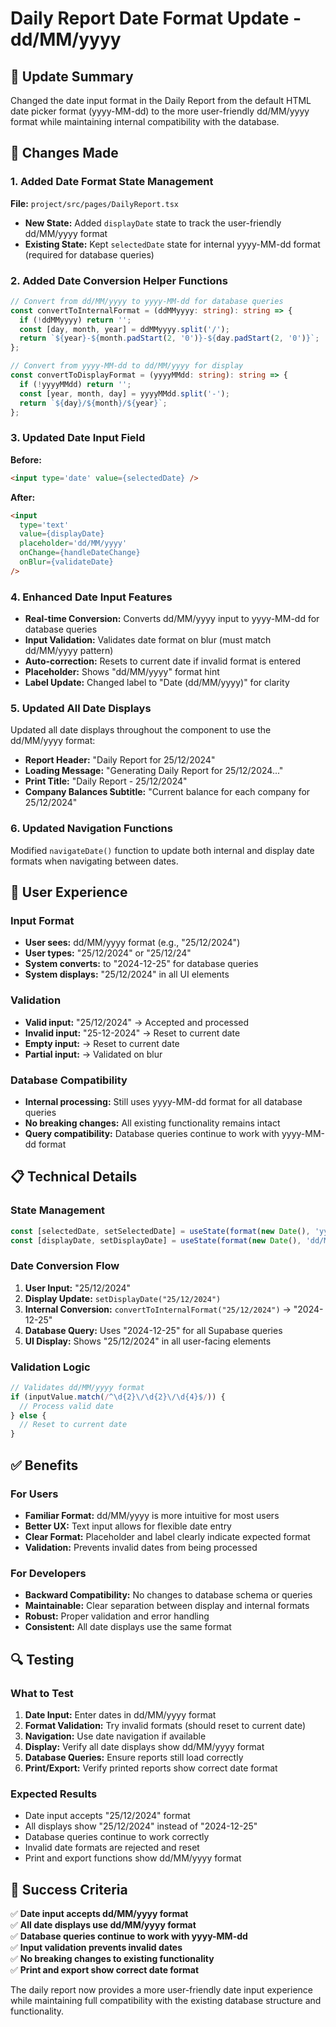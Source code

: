 # Daily Report Date Format Update - dd/MM/yyyy

## 🎯 Update Summary

Changed the date input format in the Daily Report from the default HTML date picker format (yyyy-MM-dd) to the more user-friendly dd/MM/yyyy format while maintaining internal compatibility with the database.

## 🔧 Changes Made

### 1. Added Date Format State Management

**File:** `project/src/pages/DailyReport.tsx`

- **New State:** Added `displayDate` state to track the user-friendly dd/MM/yyyy format
- **Existing State:** Kept `selectedDate` state for internal yyyy-MM-dd format (required for database queries)

### 2. Added Date Conversion Helper Functions

```typescript
// Convert from dd/MM/yyyy to yyyy-MM-dd for database queries
const convertToInternalFormat = (ddMMyyyy: string): string => {
  if (!ddMMyyyy) return '';
  const [day, month, year] = ddMMyyyy.split('/');
  return `${year}-${month.padStart(2, '0')}-${day.padStart(2, '0')}`;
};

// Convert from yyyy-MM-dd to dd/MM/yyyy for display
const convertToDisplayFormat = (yyyyMMdd: string): string => {
  if (!yyyyMMdd) return '';
  const [year, month, day] = yyyyMMdd.split('-');
  return `${day}/${month}/${year}`;
};
```

### 3. Updated Date Input Field

**Before:**
```html
<input type='date' value={selectedDate} />
```

**After:**
```html
<input 
  type='text' 
  value={displayDate} 
  placeholder='dd/MM/yyyy'
  onChange={handleDateChange}
  onBlur={validateDate}
/>
```

### 4. Enhanced Date Input Features

- **Real-time Conversion:** Converts dd/MM/yyyy input to yyyy-MM-dd for database queries
- **Input Validation:** Validates date format on blur (must match dd/MM/yyyy pattern)
- **Auto-correction:** Resets to current date if invalid format is entered
- **Placeholder:** Shows "dd/MM/yyyy" format hint
- **Label Update:** Changed label to "Date (dd/MM/yyyy)" for clarity

### 5. Updated All Date Displays

Updated all date displays throughout the component to use the dd/MM/yyyy format:

- **Report Header:** "Daily Report for 25/12/2024"
- **Loading Message:** "Generating Daily Report for 25/12/2024..."
- **Print Title:** "Daily Report - 25/12/2024"
- **Company Balances Subtitle:** "Current balance for each company for 25/12/2024"

### 6. Updated Navigation Functions

Modified `navigateDate()` function to update both internal and display date formats when navigating between dates.

## 🚀 User Experience

### Input Format
- **User sees:** dd/MM/yyyy format (e.g., "25/12/2024")
- **User types:** "25/12/2024" or "25/12/24"
- **System converts:** to "2024-12-25" for database queries
- **System displays:** "25/12/2024" in all UI elements

### Validation
- **Valid input:** "25/12/2024" → Accepted and processed
- **Invalid input:** "25-12-2024" → Reset to current date
- **Empty input:** → Reset to current date
- **Partial input:** → Validated on blur

### Database Compatibility
- **Internal processing:** Still uses yyyy-MM-dd format for all database queries
- **No breaking changes:** All existing functionality remains intact
- **Query compatibility:** Database queries continue to work with yyyy-MM-dd format

## 📋 Technical Details

### State Management
```typescript
const [selectedDate, setSelectedDate] = useState(format(new Date(), 'yyyy-MM-dd')); // For DB
const [displayDate, setDisplayDate] = useState(format(new Date(), 'dd/MM/yyyy'));   // For UI
```

### Date Conversion Flow
1. **User Input:** "25/12/2024"
2. **Display Update:** `setDisplayDate("25/12/2024")`
3. **Internal Conversion:** `convertToInternalFormat("25/12/2024")` → "2024-12-25"
4. **Database Query:** Uses "2024-12-25" for all Supabase queries
5. **UI Display:** Shows "25/12/2024" in all user-facing elements

### Validation Logic
```typescript
// Validates dd/MM/yyyy format
if (inputValue.match(/^\d{2}\/\d{2}\/\d{4}$/)) {
  // Process valid date
} else {
  // Reset to current date
}
```

## ✅ Benefits

### For Users
- **Familiar Format:** dd/MM/yyyy is more intuitive for most users
- **Better UX:** Text input allows for flexible date entry
- **Clear Format:** Placeholder and label clearly indicate expected format
- **Validation:** Prevents invalid dates from being processed

### For Developers
- **Backward Compatibility:** No changes to database schema or queries
- **Maintainable:** Clear separation between display and internal formats
- **Robust:** Proper validation and error handling
- **Consistent:** All date displays use the same format

## 🔍 Testing

### What to Test
1. **Date Input:** Enter dates in dd/MM/yyyy format
2. **Format Validation:** Try invalid formats (should reset to current date)
3. **Navigation:** Use date navigation if available
4. **Display:** Verify all date displays show dd/MM/yyyy format
5. **Database Queries:** Ensure reports still load correctly
6. **Print/Export:** Verify printed reports show correct date format

### Expected Results
- Date input accepts "25/12/2024" format
- All displays show "25/12/2024" instead of "2024-12-25"
- Database queries continue to work correctly
- Invalid date formats are rejected and reset
- Print and export functions show dd/MM/yyyy format

## 🎉 Success Criteria

✅ **Date input accepts dd/MM/yyyy format**  
✅ **All date displays use dd/MM/yyyy format**  
✅ **Database queries continue to work with yyyy-MM-dd**  
✅ **Input validation prevents invalid dates**  
✅ **No breaking changes to existing functionality**  
✅ **Print and export show correct date format**

The daily report now provides a more user-friendly date input experience while maintaining full compatibility with the existing database structure and functionality.


